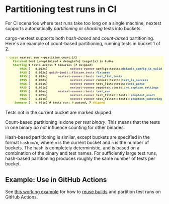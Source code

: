 # Partitioning test runs in CI

For CI scenarios where test runs take too long on a single machine, nextest supports automatically *partitioning* or *sharding* tests into buckets.

cargo-nextest supports both *hash-based* and *count-based* partitioning. Here's an example of count-based partitioning, running tests in bucket 1 of 2.

![Output of cargo nextest run --partition count:1/2](../static/nextest-partition.png)

Tests not in the current bucket are marked skipped.

Count-based partitioning is done *per test binary*. This means that the tests in one binary *do not* influence counting for other binaries.

Hash-based partitioning is similar, except buckets are specified in the format `hash:m/n`, where `m` is the current bucket and `n` is the number of buckets. The hash is completely deterministic, and is based on a combination of the binary and test names. For sufficiently large test runs, hash-based partitioning produces roughly the same number of tests per bucket.

## Example: Use in GitHub Actions

See [this working example](https://github.com/nextest-rs/reuse-build-partition-example/blob/main/.github/workflows/ci.yml) for how to [reuse builds](reusing-builds.md) and partition test runs on GitHub Actions.
